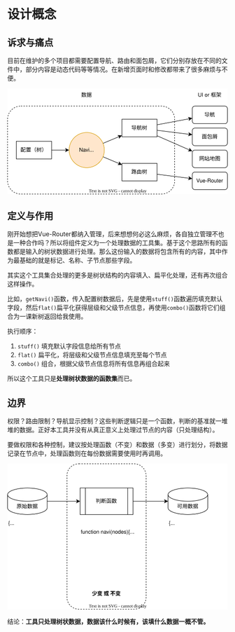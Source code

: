 # 设计概念

## 诉求与痛点

目前在维护的多个项目都需要配置导航、路由和面包屑，它们分别存放在不同的文件中，部分内容是动态代码等等情况。在新增页面时和修改都带来了很多麻烦与不便。

![NaviMaker作用](./assets/NaviMaker作用.drawio.svg)

## 定义与作用

刚开始想把Vue-Router都纳入管理，后来想想何必这么麻烦，各自独立管理不也是一种合作吗？所以将组件定义为一个处理数据的工具集。基于这个思路所有的函数都是输入的树状数据进行处理。那么这份输入的数据将包含所有的内容，其中作为最基础的就是标记、名称、子节点那些字段。

其实这个工具集合处理的更多是树状结构的内容填入、扁平化处理，还有再次组合这样操作。

比如，`getNavi()`函数，传入配置树数据后，先是使用`stuff()`函数遍历填充默认字段，然后`flat()`扁平化获得层级和父级节点信息，再使用`combo()`函数将它们组合为一课新树返回给我使用。

执行顺序：

1. `stuff()` 填充默认字段信息给所有节点
2. `flat()` 扁平化，将层级和父级节点信息填充至每个节点
3. `combo()` 组合，根据父级节点信息将所有信息再组合起来

所以这个工具只是**处理树状数据的函数集**而已。

## 边界

权限？路由限制？导航显示控制？这些判断逻辑只是一个函数，判断的基准就一堆堆的数据。正好本工具并没有从真正意义上处理过节点的内容（只处理结构）。

要做权限和各种控制，建议按处理函数（不变）和数据（多变）进行划分，将数据记录在节点中，处理函数则在每份数据需要使用时再调用。

![NaviMaker使用建议](./assets/NaviMaker使用建议.drawio.svg)

结论：**工具只处理树状数据，数据该什么时候有，该填什么数据一概不管。**
